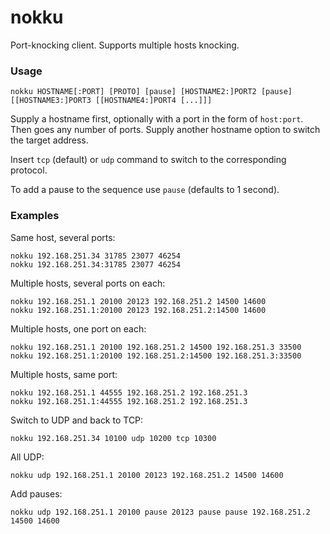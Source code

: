 # nokku
Port-knocking client. Supports multiple hosts knocking.

### Usage

    nokku HOSTNAME[:PORT] [PROTO] [pause] [HOSTNAME2:]PORT2 [pause] [[HOSTNAME3:]PORT3 [[HOSTNAME4:]PORT4 [...]]]
    
Supply a hostname first, optionally with a port in the form of `host:port`. 
Then goes any number of ports. Supply another hostname option to switch the target address.

Insert `tcp` (default) or `udp` command to switch to the corresponding protocol.

To add a pause to the sequence use `pause` (defaults to 1 second).
  
### Examples

Same host, several ports:

    nokku 192.168.251.34 31785 23077 46254
    nokku 192.168.251.34:31785 23077 46254

Multiple hosts, several ports on each:

    nokku 192.168.251.1 20100 20123 192.168.251.2 14500 14600
    nokku 192.168.251.1:20100 20123 192.168.251.2:14500 14600

Multiple hosts, one port on each:

    nokku 192.168.251.1 20100 192.168.251.2 14500 192.168.251.3 33500
    nokku 192.168.251.1:20100 192.168.251.2:14500 192.168.251.3:33500
    
Multiple hosts, same port:

    nokku 192.168.251.1 44555 192.168.251.2 192.168.251.3
    nokku 192.168.251.1:44555 192.168.251.2 192.168.251.3
    
Switch to UDP and back to TCP:

    nokku 192.168.251.34 10100 udp 10200 tcp 10300
    
All UDP:

    nokku udp 192.168.251.1 20100 20123 192.168.251.2 14500 14600
    
Add pauses:

    nokku udp 192.168.251.1 20100 pause 20123 pause pause 192.168.251.2 14500 14600